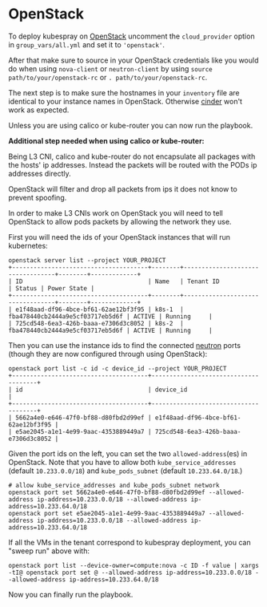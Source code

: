 OpenStack
===============

To deploy kubespray on [OpenStack](https://www.openstack.org/) uncomment the `cloud_provider` option in `group_vars/all.yml` and set it to `'openstack'`.

After that make sure to source in your OpenStack credentials like you would do when using `nova-client` or `neutron-client` by using `source path/to/your/openstack-rc` or `. path/to/your/openstack-rc`.

The next step is to make sure the hostnames in your `inventory` file are identical to your instance names in OpenStack.
Otherwise [cinder](https://wiki.openstack.org/wiki/Cinder) won't work as expected.

Unless you are using calico or kube-router you can now run the playbook.

**Additional step needed when using calico or kube-router:**

Being L3 CNI, calico and kube-router do not encapsulate all packages with the hosts' ip addresses. Instead the packets will be routed with the PODs ip addresses directly.

OpenStack will filter and drop all packets from ips it does not know to prevent spoofing.

In order to make L3 CNIs work on OpenStack you will need to tell OpenStack to allow pods packets by allowing the network they use.

First you will need the ids of your OpenStack instances that will run kubernetes:

    openstack server list --project YOUR_PROJECT
    +--------------------------------------+--------+----------------------------------+--------+-------------+
    | ID                                   | Name   | Tenant ID                        | Status | Power State |
    +--------------------------------------+--------+----------------------------------+--------+-------------+
    | e1f48aad-df96-4bce-bf61-62ae12bf3f95 | k8s-1  | fba478440cb2444a9e5cf03717eb5d6f | ACTIVE | Running     |
    | 725cd548-6ea3-426b-baaa-e7306d3c8052 | k8s-2  | fba478440cb2444a9e5cf03717eb5d6f | ACTIVE | Running     |

Then you can use the instance ids to find the connected [neutron](https://wiki.openstack.org/wiki/Neutron) ports (though they are now configured through using OpenStack):

    openstack port list -c id -c device_id --project YOUR_PROJECT
    +--------------------------------------+--------------------------------------+
    | id                                   | device_id                            |
    +--------------------------------------+--------------------------------------+
    | 5662a4e0-e646-47f0-bf88-d80fbd2d99ef | e1f48aad-df96-4bce-bf61-62ae12bf3f95 |
    | e5ae2045-a1e1-4e99-9aac-4353889449a7 | 725cd548-6ea3-426b-baaa-e7306d3c8052 |

Given the port ids on the left, you can set the two `allowed-address`(es) in OpenStack. Note that you have to allow both `kube_service_addresses` (default `10.233.0.0/18`) and `kube_pods_subnet` (default `10.233.64.0/18`.)

    # allow kube_service_addresses and kube_pods_subnet network
    openstack port set 5662a4e0-e646-47f0-bf88-d80fbd2d99ef --allowed-address ip-address=10.233.0.0/18 --allowed-address ip-address=10.233.64.0/18
    openstack port set e5ae2045-a1e1-4e99-9aac-4353889449a7 --allowed-address ip-address=10.233.0.0/18 --allowed-address ip-address=10.233.64.0/18

If all the VMs in the tenant correspond to kubespray deployment, you can "sweep run" above with:

    openstack port list --device-owner=compute:nova -c ID -f value | xargs -tI@ openstack port set @ --allowed-address ip-address=10.233.0.0/18 --allowed-address ip-address=10.233.64.0/18

Now you can finally run the playbook.

